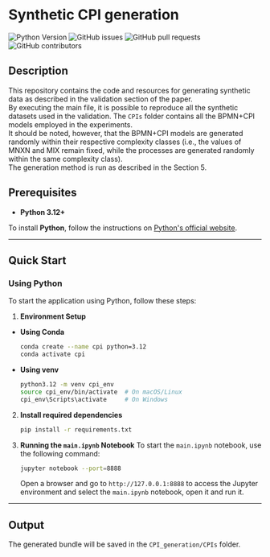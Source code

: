 # Synthetic CPI generation
![Python Version](https://img.shields.io/badge/python-3.12%2B-blue)
![GitHub issues](https://img.shields.io/github/issues/danielamadori/synthetic-cpi-generation)
![GitHub pull requests](https://img.shields.io/github/issues-pr/danielamadori/synthetic-cpi-generation)
![GitHub contributors](https://img.shields.io/github/contributors/danielamadori/synthetic-cpi-generation)


## Description
This repository contains the code and resources for generating synthetic data as described in the validation section of the paper.  
By executing the main file, it is possible to reproduce all the synthetic datasets used in the validation. The `CPIs` folder contains all the BPMN+CPI models employed in the experiments.  
It should be noted, however, that the BPMN+CPI models are generated randomly within their respective complexity classes (i.e., the values of MNXN and MIX remain fixed, while the processes are generated randomly within the same complexity class).  
The generation method is run as described in the Section 5.

## Prerequisites

- **Python 3.12+**

To install **Python**, follow the instructions on [Python's official website](https://www.python.org/downloads/).

---

## Quick Start

### Using Python
To start the application using Python, follow these steps:
1. **Environment Setup**
- **Using Conda**
    ```bash
    conda create --name cpi python=3.12
    conda activate cpi
    ```
- **Using venv**
    ```bash
    python3.12 -m venv cpi_env
    source cpi_env/bin/activate  # On macOS/Linux
    cpi_env\Scripts\activate     # On Windows
    ```

2. **Install required dependencies**
    ```bash
    pip install -r requirements.txt
    ```
   
3. **Running the `main.ipynb` Notebook**
   To start the `main.ipynb` notebook, use the following command:
    ```bash
    jupyter notebook --port=8888
    ```
    Open a browser and go to `http://127.0.0.1:8888` to access the Jupyter environment and select the `main.ipynb` notebook, open it and run it.

---

## Output
The generated bundle will be saved in the `CPI_generation/CPIs` folder.

